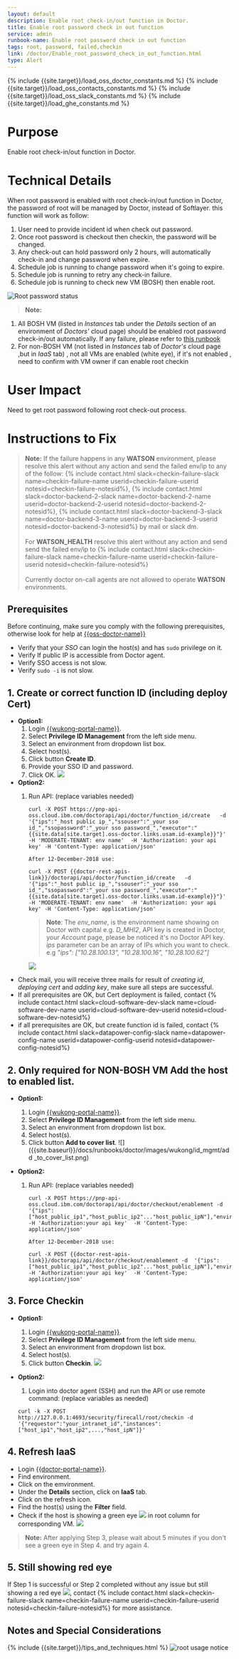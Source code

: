 ```yaml
---
layout: default
description: Enable root check-in/out function in Doctor.
title: Enable root password check in out function
service: admin
runbook-name: Enable root password check in out function
tags: root, password, failed,checkin
link: /doctor/Enable_root_password_check_in_out_function.html
type: Alert
---
```


{% include {{site.target}}/load_oss_doctor_constants.md %}
{% include {{site.target}}/load_oss_contacts_constants.md %}
{% include {{site.target}}/load_oss_slack_constants.md %}
{% include {{site.target}}/load_ghe_constants.md %}



# Purpose
 Enable root check-in/out function in Doctor.

# Technical Details
When root password is enabled with root check-in/out function in Doctor, the password of root will be managed by Doctor, instead of Softlayer. this function will work as follow:
  1. User need to provide incident id when check out password.
  2. Once root password is checkout then checkin, the password will be changed.
  2. Any check-out can hold password only 2 hours, will automatically check-in and change password when expire.
  3. Schedule job is running to change password when it's going to expire.   
  4. Schedule job is running to retry any check-in failure.
  5. Schedule job is running to check new VM (BOSH) then enable root.

![Root password status]({{site.baseurl}}/docs/runbooks/doctor/images/root_pwd/Root_check_in_icon.png)


> **Note:**
1. All BOSH VM (listed in _Instances_ tab under the _Details_ section of an environment of _Doctors'_ cloud page) should be enabled root password check-in/out automatically. If any failure, please refer to [this runbook]({{site.baseurl}}/docs/runbooks/doctor/Root_password_check_in_failed.html)
2. For non-BOSH VM (not listed in _Instances_ tab of _Doctor's_ cloud page ,but in _IaaS_ tab) , not all VMs are enabled (white eye), if it's not enabled , need to confirm with VM owner if can enable root checkin

# User Impact
Need to get root password following root check-out process.

# Instructions to Fix

>**Note:** If the failure happens in any **WATSON** environment, please resolve this alert without any action and send the failed env/ip to any of the follow: {% include contact.html slack=checkin-failure-slack name=checkin-failure-name userid=checkin-failure-userid notesid=checkin-failure-notesid%}, {% include contact.html slack=doctor-backend-2-slack name=doctor-backend-2-name userid=doctor-backend-2-userid notesid=doctor-backend-2-notesid%}, {% include contact.html slack=doctor-backend-3-slack name=doctor-backend-3-name userid=doctor-backend-3-userid notesid=doctor-backend-3-notesid%} by mail or slack dm.  <br><br>
For **WATSON_HEALTH** resolve this alert without any action and send send the failed env/ip to {% include contact.html slack=checkin-failure-slack name=checkin-failure-name userid=checkin-failure-userid notesid=checkin-failure-notesid%} <br><br>
Currently doctor on-call agents are not allowed to operate **WATSON** environments.

## Prerequisites

Before continuing, make sure you comply with the following prerequisites, otherwise look for help at [{{oss-doctor-name}}]({{oss-doctor-link}})

- Verify that your _SSO_ can login the host(s) and has `sudo` privilege on it.
- Verify If public IP is accessible from Doctor agent.
- Verify SSO access is not slow.  
- Verify `sudo -i` is not slow.

## 1. Create or correct function ID (including deploy Cert)

 * **Option1:**
   1. Login [{{wukong-portal-name}}]({{wukong-portal-link}}).
   2. Select **Privilege ID Management** from the left side menu.
   3. Select an environment from dropdown list box.
   4. Select host(s).
   5. Click button **Create ID**.
   6. Provide your SSO ID and password.
   7. Click OK.
   ![]({{site.baseurl}}/docs/runbooks/doctor/images/wukong/id_mgmt/create_id.png)
 * **Option2:**
   1. Run API: (replace variables needed)
       ```
       curl -X POST https://pnp-api-oss.cloud.ibm.com/doctorapi/api/doctor/function_id/create   -d '{"ips":"_host public ip_","ssouser":"_your sso id_","ssopassword":"_your sso password_","executor":"{{site.data[site.target].oss-doctor.links.usam.id-example}}"}'  -H 'MODERATE-TENANT: env name'  -H 'Authorization: your api key' -H 'Content-Type: application/json'

       After 12-December-2018 use:

       curl -X POST {{doctor-rest-apis-link}}/doctorapi/api/doctor/function_id/create   -d '{"ips":"_host public ip_","ssouser":"_your sso id_","ssopassword":"_your sso password_","executor":"{{site.data[site.target].oss-doctor.links.usam.id-example}}"}'  -H 'MODERATE-TENANT: env name'  -H 'Authorization: your api key' -H 'Content-Type: application/json'

       ```
       > **Note**: The _env_name_, is the environment name showing on Doctor with capital e.g. _D_MHI2_,  API key is created in Doctor, your _Account_ page, please be noticed it's no Doctor API key.
         _ips_ parameter can be an array of IPs which you want to check. e.g _"ips": ["10.28.100.13", "10.28.100.16", "10.28.100.62"]_

      ![]({{site.baseurl}}/docs/runbooks/doctor/images/api/api_key.png)
  * Check mail, you will receive three mails for result of _creating id_, _deploying cert_ and _adding key_, make sure all steps are successful.
  * If all prerequisites are OK, but Cert deployment is failed, contact {% include contact.html slack=cloud-software-dev-slack name=cloud-software-dev-name userid=cloud-software-dev-userid notesid=cloud-software-dev-notesid%}  
  * if all prerequisites are OK, but create function id is failed, contact {% include contact.html slack=datapower-config-slack name=datapower-config-name userid=datapower-config-userid notesid=datapower-config-notesid%}

## 2. Only required for NON-BOSH VM Add the host to enabled list.

  * **Option1:**

      1. Login [{{wukong-portal-name}}]({{wukong-portal-link}}).
      2. Select **Privilege ID Management** from the left side menu.
      3. Select an environment from dropdown list box.
      4. Select host(s).
      5. Click button **Add to cover list**.
      ![]({{site.baseurl}}/docs/runbooks/doctor/images/wukong/id_mgmt/add _to_cover_list.png)


  * **Option2:**

      1. Run API: (replace variables needed)
          ```
          curl -X POST https://pnp-api-oss.cloud.ibm.com/doctorapi/api/doctor/checkout/enablement -d  '{"ips":["host_public_ip1","host_public_ip2"..."host_public_ipN"],"environment":"env_name"}'   -H 'Authorization:your api key'  -H 'Content-Type: application/json'

          After 12-December-2018 use:

          curl -X POST {{doctor-rest-apis-link}}/doctorapi/api/doctor/checkout/enablement -d  '{"ips":["host_public_ip1","host_public_ip2"..."host_public_ipN"],"environment":"env_name"}'   -H 'Authorization:your api key'  -H 'Content-Type: application/json'
          ```

## 3. Force Checkin

  * **Option1:**

    1. Login [{{wukong-portal-name}}]({{wukong-portal-link}}).
    2. Select **Privilege ID Management** from the left side menu.
    3. Select an environment from dropdown list box.
    4. Select host(s).
    5. Click button **Checkin**.
    ![]({{site.baseurl}}/docs/runbooks/doctor/images/wukong/id_mgmt/checkin.png)

  * **Option2:**  

    1. Login into doctor agent (SSH) and run the API or use remote command: (replace variables as needed)

      ```
      curl -k -X POST http://127.0.0.1:4693/security/firecall/root/checkin -d '{"requestor":"your_intranet_id","instances":["host_ip1","host_ip2",...,"host_ipN"]}'
      ```

## 4. Refresh IaaS

  * Login [{{doctor-portal-name}}]({{doctor-portal-link}}/#/datacenter).
  * Find environment.
  * Click on the emvironment.
  * Under the **Details** section, click on **IaaS** tab.
  * Click on the refresh icon.
  * Find the host(s) using the **Filter** field.
  * Check if the host is showing a green eye ![]({{site.baseurl}}/docs/runbooks/doctor/images/vault/root_checkout_green.png) in root column for corresponding VM.
  ![]({{site.baseurl}}/docs/runbooks/doctor/images/doctor/cloud/details_iaas_root.png)

  >**Note:** After applying Step 3, please wait about 5 minutes if you don't see a green eye in Step 4. and try again 4.

## 5. Still showing red eye

  If Step 1 is successful or Step 2 completed without any issue but still showing a red eye ![]({{site.baseurl}}/docs/runbooks/doctor/images/vault/root_checkout_red.png), contact {% include contact.html slack=checkin-failure-slack name=checkin-failure-name userid=checkin-failure-userid notesid=checkin-failure-notesid%} for more assistance.

## Notes and Special Considerations

{% include {{site.target}}/tips_and_techniques.html %}
![root usage notice]({{site.baseurl}}/docs/runbooks/doctor/images/root_pwd/Root_usage_notice.jpg)
